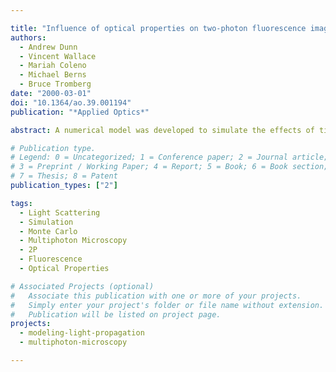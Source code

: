 ```yaml
---

title: "Influence of optical properties on two-photon fluorescence imaging in turbid samples"
authors:
  - Andrew Dunn
  - Vincent Wallace
  - Mariah Coleno
  - Michael Berns
  - Bruce Tromberg
date: "2000-03-01"
doi: "10.1364/ao.39.001194"
publication: "*Applied Optics*"

abstract: A numerical model was developed to simulate the effects of tissue optical properties, objective numerical aperture (N.A.), and instrument performance on two-photon-excited fluorescence imaging of turbid samples. Model data are compared with measurements of fluorescent microspheres in a tissuelike scattering phantom. Our results show that the measured two-photon-excited signal decays exponentially with increasing focal depth. The overall decay constant is a function of absorption and scattering parameters at both excitation and emission wavelengths. The generation of two-photon fluorescence is shown to be independent of the scattering anisotropy, $g$, except for $g > 0.95$. The N.A. for which the maximum signal is collected varies with depth, although this effect is not seen until the focal plane is greater than two scattering mean free paths into the sample. Overall, measurements and model results indicate that resolution in two-photon microscopy is dependent solely on the ability to deliver sufficient ballistic photon density to the focal volume. As a result we show that lateral resolution in two-photon microscopy is largely unaffected by tissue optical properties in the range typically encountered in soft tissues, although the maximum imaging depth is strongly dependent on absorption and scattering coefficients, scattering anisotropy, and objective N.A..

# Publication type.
# Legend: 0 = Uncategorized; 1 = Conference paper; 2 = Journal article;
# 3 = Preprint / Working Paper; 4 = Report; 5 = Book; 6 = Book section;
# 7 = Thesis; 8 = Patent
publication_types: ["2"]

tags:
  - Light Scattering
  - Simulation
  - Monte Carlo
  - Multiphoton Microscopy
  - 2P
  - Fluorescence
  - Optical Properties

# Associated Projects (optional)
#   Associate this publication with one or more of your projects.
#   Simply enter your project's folder or file name without extension.
#   Publication will be listed on project page.
projects:
  - modeling-light-propagation
  - multiphoton-microscopy

---
```


